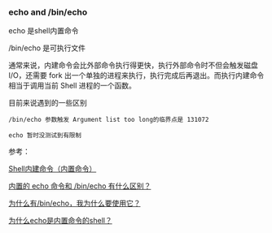 ### echo and /bin/echo

echo 是shell内置命令

/bin/echo 是可执行文件

通常来说，内建命令会比外部命令执行得更快，执行外部命令时不但会触发磁盘 I/O，还需要 fork 出一个单独的进程来执行，执行完成后再退出。而执行内建命令相当于调用当前 Shell 进程的一个函数。

目前来说遇到的一些区别

```
/bin/echo 参数触发 Argument list too long的临界点是 131072

echo 暂时没测试到有限制
```

参考：

[Shell内建命令（内置命令）](http://c.biancheng.net/view/1136.html)

[内置的 echo 命令和 /bin/echo 有什么区别？](https://qa.1r1g.cn/unix/ask/11322671/)

[为什么有/bin/echo，我为什么要使用它？](https://ubuntuqa.com/article/1658.html)

[为什么echo是内置命令的shell？](https://ubuntuqa.com/article/1658.html)

